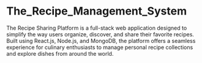 # The_Recipe_Management_System
The Recipe Sharing Platform is a full-stack web application designed to simplify the way users organize, discover, and share their favorite recipes. Built using React.js, Node.js, and MongoDB, the platform offers a seamless experience for culinary enthusiasts to manage personal recipe collections and explore dishes from around the world.
